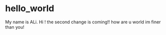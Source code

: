 # hello_world
My name is ALi. Hi !
the second change is coming!!
how are u world 
im finer than you!
